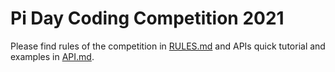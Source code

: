 # Pi Day Coding Competition 2021

Please find rules of the competition in [RULES.md](https://github.com/Pi-Campus/pi-day-2021/blob/main/RULES.md) and APIs quick tutorial and examples in [API.md](https://github.com/Pi-Campus/pi-day-2021/blob/main/API.md).

